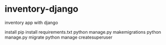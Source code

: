 # inventory-django
inventory app with django

install
pip install requirements.txt
python manage.py makemigrations
python manage.py migrate
python manage createsuperuser
